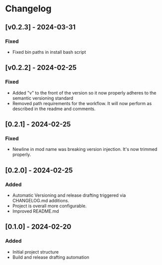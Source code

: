# Changelog

## [v0.2.3] - 2024-03-31
### Fixed
- Fixed bin paths in install bash script

## [v0.2.2] - 2024-02-25
### Fixed
- Added "v" to the front of the version so it now properly adheres to the semantic versioning standard
- Removed path requirements for the workflow. It will now perform as described in the readme and comments.

## [0.2.1] - 2024-02-25
### Fixed
- Newline in mod name was breaking version injection. It's now trimmed properly.

## [0.2.0] - 2024-02-25
### Added
- Automatic Versioning and release drafting triggered via CHANGELOG.md additions.
- Project is overall more configurable.
- Improved README.md

## [0.1.0] - 2024-02-20
### Added
- Initial project structure
- Build and release drafting automation